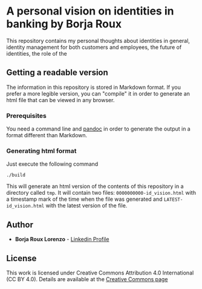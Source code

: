 # A personal vision on identities in banking by Borja Roux

This repository contains my personal thoughts about identities in general, identity management for both customers and employees, the future of identities, the role of the

## Getting a readable version

The information in this repository is stored in Markdown format. If you prefer a more legible version, you can "compile" it in order to generate an html file that can be viewed in any browser.

### Prerequisites

You need a command line and [pandoc](https://pandoc.org/) in order to generate the output in a format different than Markdown.

### Generating html format

Just execute the following command
```
./build
```
This will generate an html version of the contents of this repository in a directory called `tmp`. It will contain two files: `0000000000-id_vision.html` with a timestamp mark of the time when the file was generated and `LATEST-id_vision.html` with the latest version of the file.

## Author

* **Borja Roux Lorenzo** - [Linkedin Profile](https://www.linkedin.com/in/borjaroux/)

## License

This work is licensed under Creative Commons Attribution 4.0 International (CC BY 4.0). Details are available at the [Creative Commons page](https://creativecommons.org/licenses/by/4.0/)
